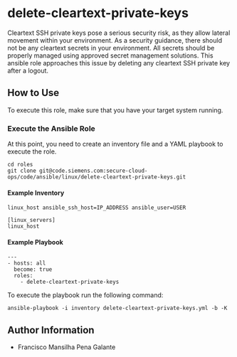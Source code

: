 # delete-cleartext-private-keys

Cleartext SSH private keys pose a serious security risk, as they allow lateral movement within your environment. 
As a security guidance, there should not be any cleartext secrets in your environment. 
All secrets should be properly managed using approved secret management solutions. 
This ansible role approaches this issue by deleting any cleartext SSH private key after a logout. 

## How to Use

To execute this role, make sure that you have your target system running.

### Execute the Ansible Role
At this point, you need to create an inventory file and a YAML playbook to execute the role.

```
cd roles
git clone git@code.siemens.com:secure-cloud-ops/code/ansible/linux/delete-cleartext-private-keys.git
```

#### Example Inventory
```
linux_host ansible_ssh_host=IP_ADDRESS ansible_user=USER

[linux_servers]
linux_host
```

#### Example Playbook
```
---                                                  
- hosts: all                                         
  become: true                                       
  roles:                                             
    - delete-cleartext-private-keys     
```

To execute the playbook run the following command:
```
ansible-playbook -i inventory delete-cleartext-private-keys.yml -b -K
```

## Author Information
- Francisco Mansilha Pena Galante
